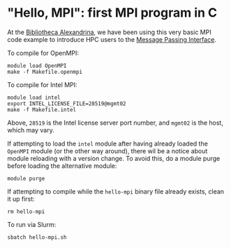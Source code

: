 # "Hello, MPI": first MPI program in C

At the [Bibliotheca Alexandrina](https://www.bibalex.org), we have been
using this very basic MPI code example to introduce HPC users to the
[Message Passing
Interface](https://en.wikipedia.org/wiki/Message_Passing_Interface).

To compile for OpenMPI:

```
module load OpenMPI
make -f Makefile.openmpi
```

To compile for Intel MPI:

```
module load intel
export INTEL_LICENSE_FILE=28519@mgmt02
make -f Makefile.intel
```

Above, `28519` is the Intel license server port number, and `mgmt02` is
the host, which may vary.

If attempting to load the `intel` module after having already loaded the
`OpenMPI` module (or the other way around), there wil be a notice about
module reloading with a version change.  To avoid this, do a module
purge before loading the alternative module:

```
module purge
```

If attempting to compile while the `hello-mpi` binary file already
exists, clean it up first:

```
rm hello-mpi
```

To run via Slurm:

```
sbatch hello-mpi.sh
```
